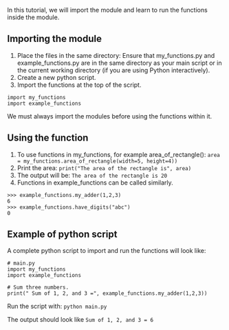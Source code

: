 In this tutorial, we will import the module and learn to run the functions inside the module.

## Importing the module

1. Place the files in the same directory: Ensure that my_functions.py and example_functions.py are in the same directory as your main script or in the current working directory (if you are using Python interactively).
2. Create a new python script.
3. Import the functions at the top of the script.
```
import my_functions
import example_functions
```
We must always import the modules before using the functions within it.

## Using the function

1. To use functions in my_functions, for example area_of_rectangle():
`area = my_functions.area_of_rectangle(width=5, height=4))`
2. Print the area:
`print("The area of the rectangle is", area)`
3. The output will be:
`The area of the rectangle is 20`
4. Functions in example_functions can be called similarly.
```
>>> example_functions.my_adder(1,2,3)
6
>>> example_functions.have_digits("abc")
0
```

## Example of python script

A complete python script to import and run the functions will look like:
```
# main.py
import my_functions
import example_functions

# Sum three numbers.
print(" Sum of 1, 2, and 3 =", example_functions.my_adder(1,2,3))
```
Run the script with:
`python main.py`

The output should look like
`Sum of 1, 2, and 3 = 6`